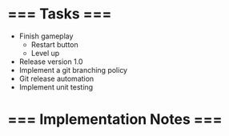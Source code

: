 # === Tasks ===
* Finish gameplay
    * Restart button
    * Level up
* Release version 1.0
* Implement a git branching policy
* Git release automation
* Implement unit testing

# === Implementation Notes ===


